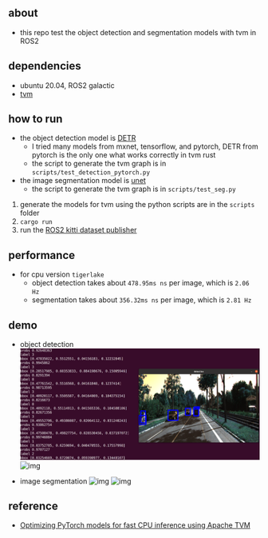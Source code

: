 ## about

- this repo test the object detection and segmentation models with tvm in ROS2 

## dependencies 

- ubuntu 20.04, ROS2 galactic
- [tvm](https://tvm.apache.org/)

## how to run 

- the object detection model is [DETR](https://ai.facebook.com/blog/end-to-end-object-detection-with-transformers/) 
   - I tried many models from mxnet, tensorflow, and pytorch, DETR from pytorch is the only one what works correctly in tvm rust
   - the script to generate the tvm graph is in `scripts/test_detection_pytorch.py`
- the image segmentation model is [unet](https://github.com/gasparian/multiclass-semantic-segmentation)
   - the script to generate the tvm graph is in `scripts/test_seg.py`

1. generate the models for tvm using the python scripts are in the `scripts` folder 
2. `cargo run`
3. run the [ROS2 kitti dataset publisher](https://github.com/shanmo/ros2_kitti) 

## performance 

- for cpu version `tigerlake`
   - object detection takes about `478.95ms ns` per image, which is `2.06 Hz` 
   - segmentation takes about `356.32ms ns` per image, which is `2.81 Hz` 

## demo 

- object detection
![img](./assets/det.png)
![img](./assets/det-demo.gif)

- image segmentation
![img](./assets/seg.png)
![img](./assets/seg-demo.gif)

## reference 

- [Optimizing PyTorch models for fast CPU inference using Apache TVM](https://spell.ml/blog/optimizing-pytorch-models-using-tvm-YI7pvREAACMAwYYz)
